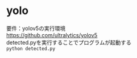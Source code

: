 # yolo
要件：yolov5の実行環境  
<https://github.com/ultralytics/yolov5>  
detected.pyを実行することでプログラムが起動する  
`python detected.py` 

